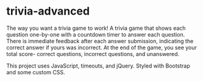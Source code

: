 # trivia-advanced

The way you want a trivia game to work! A trivia game that shows each question one-by-one with a countdown timer to answer each question. There is immediate feedback after each answer submission, indicating the correct answer if yours was incorrect. At the end of the game, you see your total score- correct questions, incorrect questions, and unanswered.

This project uses JavaScript, timeouts, and jQuery. Styled with Bootstrap and some custom CSS.
